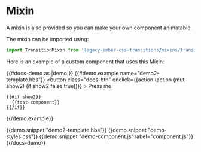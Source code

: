 # Mixin

A mixin is also provided so you can make your own component animatable.

The mixin can be imported using:

```js
import TransitionMixin from 'legacy-ember-css-transitions/mixins/transition-mixin';
```

Here is an example of a custom component that uses this Mixin:

{{#docs-demo as |demo|}}
  {{#demo.example name="demo2-template.hbs"}}
    <button
      class="docs-btn"
      onclick={{action (action (mut show2) (if show2 false true))}}
    >
      Press me
    </button>

    {{#if show2}}
      {{test-component}}
    {{/if}}
  {{/demo.example}}

  {{demo.snippet "demo2-template.hbs"}}
  {{demo.snippet "demo-styles.css"}}
  {{demo.snippet "demo-component.js" label="component.js"}}
{{/docs-demo}}
